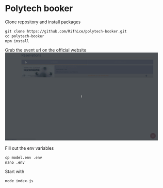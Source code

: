 # Polytech booker

Clone repository and install packages
```
git clone https://github.com/Rifhice/polytech-booker.git
cd polytech-booker
npm install
```
Grab the event url on the official website
![](url_tuto.gif)

Fill out the env variables
```
cp model.env .env
nano .env
```
Start with
```
node index.js
```